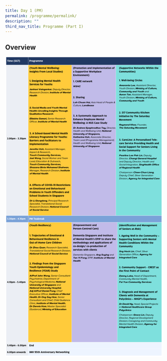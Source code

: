 ```yaml
---
title: Day 1 (PM)
permalink: /programme/permalink/
description: ""
third_nav_title: Programme (Part I)
---
```

## Overview
![](/images/day%201%20(pm).png)